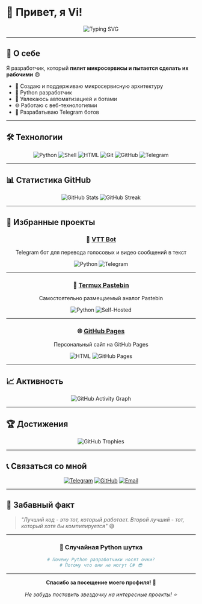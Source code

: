 # 👋 Привет, я Vi! 

<div align="center">
  <img src="https://readme-typing-svg.herokuapp.com?font=Fira+Code&weight=500&size=28&pause=1000&color=00FF00&center=true&vCenter=true&width=435&lines=Backend+Developer;Microservices+Architect;Open+Source+Enthusiast" alt="Typing SVG" />
</div>

---

## 🚀 О себе

Я разработчик, который **пилит микросервисы и пытается сделать их рабочими** 😄

- 🔧 Создаю и поддерживаю микросервисную архитектуру
- 🐍 Python разработчик
- 🤖 Увлекаюсь автоматизацией и ботами
- 🌐 Работаю с веб-технологиями
- 📱 Разрабатываю Telegram ботов

---

## 🛠️ Технологии

<div align="center">
  
![Python](https://img.shields.io/badge/-Python-3776AB?style=for-the-badge&logo=python&logoColor=white)
![Shell](https://img.shields.io/badge/-Shell-4EAA25?style=for-the-badge&logo=gnu-bash&logoColor=white)
![HTML](https://img.shields.io/badge/-HTML-E34F26?style=for-the-badge&logo=html5&logoColor=white)
![Git](https://img.shields.io/badge/-Git-F05032?style=for-the-badge&logo=git&logoColor=white)
![GitHub](https://img.shields.io/badge/-GitHub-181717?style=for-the-badge&logo=github&logoColor=white)
![Telegram](https://img.shields.io/badge/-Telegram-26A5E4?style=for-the-badge&logo=telegram&logoColor=white)

</div>

---

## 📊 Статистика GitHub

<div align="center">
  <img src="https://github-readme-stats.vercel.app/api?username=mrvi0&show_icons=true&theme=radical&hide_border=true" alt="GitHub Stats" />
  <img src="https://github-readme-streak-stats.herokuapp.com/?user=mrvi0&theme=radical&hide_border=true" alt="GitHub Streak" />
</div>

---

## 🎯 Избранные проекты

<div align="center">

### 🤖 [VTT Bot](https://github.com/mrvi0/vtt-bot)
Telegram бот для перевода голосовых и видео сообщений в текст

![Python](https://img.shields.io/badge/Python-3.8+-blue.svg)
![Telegram](https://img.shields.io/badge/Telegram%20Bot-API-green.svg)

---

### 📝 [Termux Pastebin](https://github.com/mrvi0/termux-pastebin)
Самостоятельно размещаемый аналог Pastebin

![Python](https://img.shields.io/badge/Python-3.8+-blue.svg)
![Self-Hosted](https://img.shields.io/badge/Self--Hosted-Yes-orange.svg)

---

### 🌐 [GitHub Pages](https://github.com/mrvi0/mrvi0.github.io)
Персональный сайт на GitHub Pages

![HTML](https://img.shields.io/badge/HTML5-E34F26?style=flat&logo=html5&logoColor=white)
![GitHub Pages](https://img.shields.io/badge/GitHub%20Pages-327FC7?style=flat&logo=github&logoColor=white)

</div>

---

## 📈 Активность

<div align="center">
  <img src="https://github-readme-activity-graph.vercel.app/graph?username=mrvi0&theme=radical&hide_border=true" alt="GitHub Activity Graph" />
</div>

---

## 🏆 Достижения

<div align="center">
  <img src="https://github-profile-trophy.vercel.app/?username=mrvi0&theme=radical&no-frame=true&no-bg=false&margin-w=4" alt="GitHub Trophies" />
</div>

---

## 📞 Связаться со мной

<div align="center">
  
[![Telegram](https://img.shields.io/badge/Telegram-@b4dcat-26A5E4?style=for-the-badge&logo=telegram&logoColor=white)](http://t.me/b4dcat)
[![GitHub](https://img.shields.io/badge/GitHub-@mrvi0-181717?style=for-the-badge&logo=github&logoColor=white)](https://github.com/mrvi0)
[![Email](https://img.shields.io/badge/Email-support%40b4dcat.ru-D14836?style=for-the-badge&logo=gmail&logoColor=white)](mailto:support@b4dcat.ru)

</div>

---

## 🎉 Забавный факт

> *"Лучший код - это тот, который работает. Второй лучший - тот, который хотя бы компилируется"* 😅

---

<div align="center">
  
### 🐍 Случайная Python шутка
  
```python
# Почему Python разработчики носят очки?
# Потому что они не могут C# 😎
```

</div>

---

<div align="center">
  
**Спасибо за посещение моего профиля!** 🚀

*Не забудь поставить звездочку на интересные проекты! ⭐*

</div> 